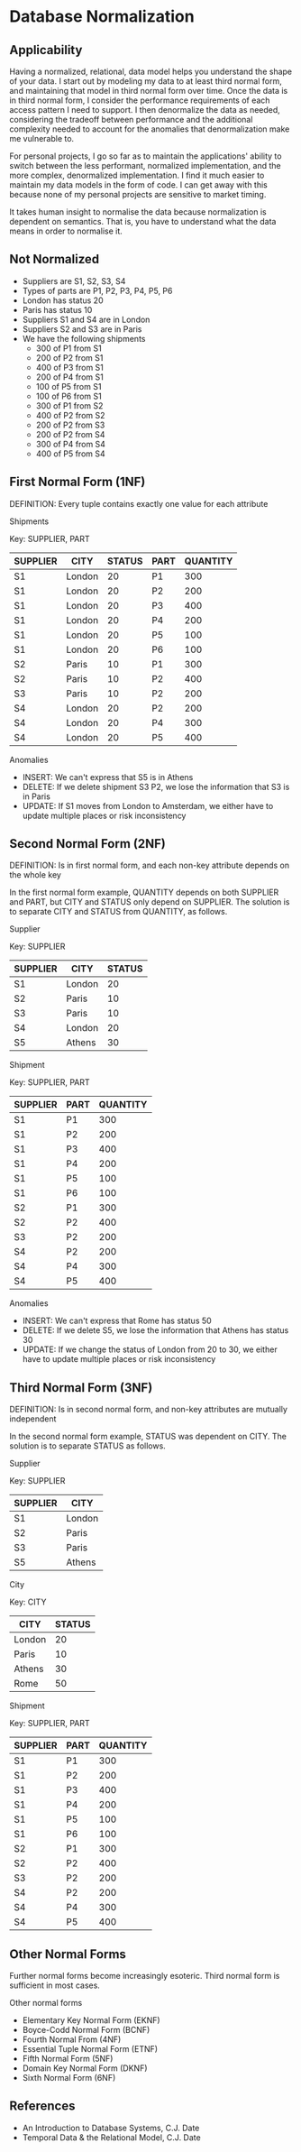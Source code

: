 # Database Normalization

## Applicability
Having a normalized, relational, data model helps you understand the shape of your data.
I start out by modeling my data to at least third normal form, and maintaining that model in third normal form over time.
Once the data is in third normal form, I consider the performance requirements of each access pattern I need to support.
I then denormalize the data as needed, considering the tradeoff between performance and the additional complexity needed to account for the anomalies that denormalization make me vulnerable to.

For personal projects, I go so far as to maintain the applications' ability to switch between the less performant, normalized implementation, and the more complex, denormalized implementation.
I find it much easier to maintain my data models in the form of code.
I can get away with this because none of my personal projects are sensitive to market timing.

It takes human insight to normalise the data because normalization is dependent on semantics.
That is, you have to understand what the data means in order to normalise it.

## Not Normalized
- Suppliers are S1, S2, S3, S4
- Types of parts are P1, P2, P3, P4, P5, P6
- London has status 20
- Paris has status 10
- Suppliers S1 and S4 are in London
- Suppliers S2 and S3 are in Paris
- We have the following shipments
    - 300 of P1 from S1
    - 200 of P2 from S1
    - 400 of P3 from S1
    - 200 of P4 from S1
    - 100 of P5 from S1
    - 100 of P6 from S1
    - 300 of P1 from S2
    - 400 of P2 from S2
    - 200 of P2 from S3
    - 200 of P2 from S4
    - 300 of P4 from S4
    - 400 of P5 from S4

## First Normal Form (1NF)
DEFINITION: Every tuple contains exactly one value for each attribute

Shipments

Key: SUPPLIER, PART

| SUPPLIER | CITY   | STATUS | PART | QUANTITY |
|----------|--------|--------|------|----------|
| S1       | London | 20     | P1   | 300      |
| S1       | London | 20     | P2   | 200      |
| S1       | London | 20     | P3   | 400      |
| S1       | London | 20     | P4   | 200      |
| S1       | London | 20     | P5   | 100      |
| S1       | London | 20     | P6   | 100      |
| S2       | Paris  | 10     | P1   | 300      |
| S2       | Paris  | 10     | P2   | 400      |
| S3       | Paris  | 10     | P2   | 200      |
| S4       | London | 20     | P2   | 200      |
| S4       | London | 20     | P4   | 300      |
| S4       | London | 20     | P5   | 400      |

Anomalies
- INSERT: We can't express that S5 is in Athens
- DELETE: If we delete shipment S3 P2, we lose the information that S3 is in Paris
- UPDATE: If S1 moves from London to Amsterdam, we either have to update multiple places or risk inconsistency

## Second Normal Form (2NF)
DEFINITION: Is in first normal form, and each non-key attribute depends on the whole key

In the first normal form example, QUANTITY depends on both SUPPLIER and PART,
but CITY and STATUS only depend on SUPPLIER.
The solution is to separate CITY and STATUS from QUANTITY, as follows.

Supplier

Key: SUPPLIER

| SUPPLIER | CITY   | STATUS |
|----------|--------|--------|
| S1       | London | 20     |
| S2       | Paris  | 10     |
| S3       | Paris  | 10     |
| S4       | London | 20     |
| S5       | Athens | 30     |

Shipment

Key: SUPPLIER, PART

| SUPPLIER | PART | QUANTITY |
|----------|------|----------|
| S1       | P1   | 300      |
| S1       | P2   | 200      |
| S1       | P3   | 400      |
| S1       | P4   | 200      |
| S1       | P5   | 100      |
| S1       | P6   | 100      |
| S2       | P1   | 300      |
| S2       | P2   | 400      |
| S3       | P2   | 200      |
| S4       | P2   | 200      |
| S4       | P4   | 300      |
| S4       | P5   | 400      |

Anomalies
- INSERT: We can't express that Rome has status 50
- DELETE: If we delete S5, we lose the information that Athens has status 30
- UPDATE: If we change the status of London from 20 to 30, we either have to update multiple places or risk inconsistency

## Third Normal Form (3NF)
DEFINITION: Is in second normal form, and non-key attributes are mutually independent 

In the second normal form example, STATUS was dependent on CITY.
The solution is to separate STATUS as follows.

Supplier

Key: SUPPLIER

| SUPPLIER | CITY    |
|----------|---------|
| S1       | London  |
| S2       | Paris   |
| S3       | Paris   |
| S5       | Athens  |

City

Key: CITY

| CITY   | STATUS |
|--------|--------|
| London | 20     |
| Paris  | 10     |
| Athens | 30     |
| Rome   | 50     |

Shipment

Key: SUPPLIER, PART

| SUPPLIER | PART | QUANTITY |
|----------|------|----------|
| S1       | P1   | 300      |
| S1       | P2   | 200      |
| S1       | P3   | 400      |
| S1       | P4   | 200      |
| S1       | P5   | 100      |
| S1       | P6   | 100      |
| S2       | P1   | 300      |
| S2       | P2   | 400      |
| S3       | P2   | 200      |
| S4       | P2   | 200      |
| S4       | P4   | 300      |
| S4       | P5   | 400      |

## Other Normal Forms
Further normal forms become increasingly esoteric.
Third normal form is sufficient in most cases.

Other normal forms
- Elementary Key Normal Form (EKNF)
- Boyce-Codd Normal Form (BCNF)
- Fourth Normal From (4NF)
- Essential Tuple Normal Form (ETNF)
- Fifth Normal Form (5NF)
- Domain Key Normal Form (DKNF)
- Sixth Normal Form (6NF)

## References
- An Introduction to Database Systems, C.J. Date
- Temporal Data & the Relational Model, C.J. Date
